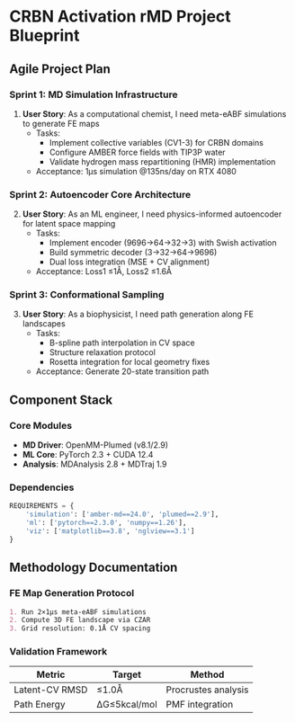 # CRBN Activation rMD Project Blueprint

## Agile Project Plan

### Sprint 1: MD Simulation Infrastructure
1. **User Story**: As a computational chemist, I need meta-eABF simulations to generate FE maps
   - Tasks:
     - Implement collective variables (CV1-3) for CRBN domains
     - Configure AMBER force fields with TIP3P water
     - Validate hydrogen mass repartitioning (HMR) implementation
   - Acceptance: 1μs simulation @135ns/day on RTX 4080

### Sprint 2: Autoencoder Core Architecture
2. **User Story**: As an ML engineer, I need physics-informed autoencoder for latent space mapping
   - Tasks:
     - Implement encoder (9696→64→32→3) with Swish activation
     - Build symmetric decoder (3→32→64→9696)
     - Dual loss integration (MSE + CV alignment)
   - Acceptance: Loss1 ≤1Å, Loss2 ≤1.6Å

### Sprint 3: Conformational Sampling
3. **User Story**: As a biophysicist, I need path generation along FE landscapes
   - Tasks:
     - B-spline path interpolation in CV space
     - Structure relaxation protocol
     - Rosetta integration for local geometry fixes
   - Acceptance: Generate 20-state transition path

## Component Stack

### Core Modules
- **MD Driver**: OpenMM-Plumed (v8.1/2.9)
- **ML Core**: PyTorch 2.3 + CUDA 12.4
- **Analysis**: MDAnalysis 2.8 + MDTraj 1.9

### Dependencies
```python
REQUIREMENTS = {
    'simulation': ['amber-md==24.0', 'plumed==2.9'],
    'ml': ['pytorch==2.3.0', 'numpy==1.26'],
    'viz': ['matplotlib==3.8', 'nglview==3.1']
}
```

## Methodology Documentation

### FE Map Generation Protocol
```markdown
1. Run 2×1μs meta-eABF simulations
2. Compute 3D FE landscape via CZAR
3. Grid resolution: 0.1Å CV spacing
```

### Validation Framework
| Metric          | Target       | Method               |
|-----------------|--------------|----------------------|
| Latent-CV RMSD  | ≤1.0Å       | Procrustes analysis  |
| Path Energy     | ΔG≤5kcal/mol | PMF integration      |
```